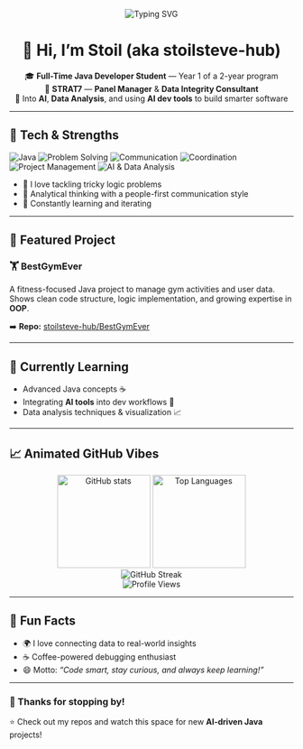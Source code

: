 <!-- Profile README for stoilsteve-hub -->

<!-- Animated Typing Intro -->
<p align="center">
  <img src="https://readme-typing-svg.demolab.com?font=Fira+Code&weight=600&size=24&pause=1200&center=true&vCenter=true&width=900&lines=Hey+there!+I'm+Stoil+%F0%9F%91%8B;Full-Time+Java+Developer+Student+(Year+1+of+2);Panel+Manager+%2B+Data+Integrity+Consultant+at+STRAT7;AI+%E2%80%A2+Data+Analysis+%E2%80%A2+Java+OOP+%E2%9A%99%EF%B8%8F" alt="Typing SVG" />
</p>

<div align="center">
  
# 👋 Hi, I’m Stoil (aka **stoilsteve-hub**)

🎓 **Full-Time Java Developer Student** — Year 1 of a 2-year program  
💼 **STRAT7** — **Panel Manager** & **Data Integrity Consultant**  
🤖 Into **AI**, **Data Analysis**, and using **AI dev tools** to build smarter software

</div>

---

## 🧰 Tech & Strengths
<p>
  <img alt="Java" src="https://img.shields.io/badge/Java-%23ED8B00.svg?style=for-the-badge&logo=java&logoColor=white" />
  <img alt="Problem Solving" src="https://img.shields.io/badge/Problem%20Solving-%2300BFA6.svg?style=for-the-badge" />
  <img alt="Communication" src="https://img.shields.io/badge/Communication-%23FF6A88.svg?style=for-the-badge" />
  <img alt="Coordination" src="https://img.shields.io/badge/Coordination-%235B8DEF.svg?style=for-the-badge" />
  <img alt="Project Management" src="https://img.shields.io/badge/Project%20Management-%23FFC107.svg?style=for-the-badge" />
  <img alt="AI & Data Analysis" src="https://img.shields.io/badge/AI%20%26%20Data%20Analysis-%238B5CF6.svg?style=for-the-badge" />
</p>

- 🧩 I love tackling tricky logic problems  
- 🧠 Analytical thinking with a people-first communication style  
- 🔁 Constantly learning and iterating

---

## 🚀 Featured Project
### 🏋️ **BestGymEver**
A fitness-focused Java project to manage gym activities and user data.  
Shows clean code structure, logic implementation, and growing expertise in **OOP**.

➡️ **Repo:** [stoilsteve-hub/BestGymEver](https://github.com/stoilsteve-hub/BestGymEver)

---

## 🌱 Currently Learning
- Advanced Java concepts ☕  
- Integrating **AI tools** into dev workflows 🤖  
- Data analysis techniques & visualization 📈

---

## 📈 Animated GitHub Vibes

<div align="center">

<!-- GitHub Stats -->
<img src="https://github-readme-stats.vercel.app/api?username=stoilsteve-hub&show_icons=true&theme=radical&hide_border=true&bg_color=0D1117" height="165" alt="GitHub stats" />

<!-- Top Languages -->
<img src="https://github-readme-stats.vercel.app/api/top-langs/?username=stoilsteve-hub&layout=compact&theme=radical&hide_border=true&bg_color=0D1117" height="165" alt="Top Languages" />

<!-- Streak Stats (animated) -->
<br/>
<img src="https://streak-stats.demolab.com?user=stoilsteve-hub&theme=radical&hide_border=true&background=0D1117" alt="GitHub Streak" />

<!-- Fun Counter / Views -->
<br/>
<img src="https://komarev.com/ghpvc/?username=stoilsteve-hub&label=Profile%20Views&style=for-the-badge" alt="Profile Views" />

</div>

---

## 🎨 Fun Facts
- 🌍 I love connecting data to real-world insights  
- ☕ Coffee-powered debugging enthusiast  
- 😄 Motto: *“Code smart, stay curious, and always keep learning!”*

---

### 💫 Thanks for stopping by!
⭐ Check out my repos and watch this space for new **AI-driven Java** projects!
